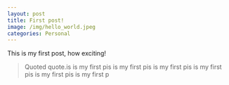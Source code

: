 ```yaml
---
layout: post
title: First post!
image: /img/hello_world.jpeg
categories: Personal
---
```


This is my first post, how exciting!
> Quoted quote.is is my first pis is my first pis is my first pis is my first pis is my first pis is my first p